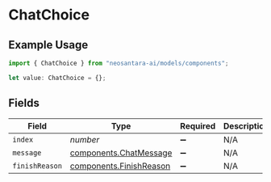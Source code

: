 # ChatChoice

## Example Usage

```typescript
import { ChatChoice } from "neosantara-ai/models/components";

let value: ChatChoice = {};
```

## Fields

| Field                                                              | Type                                                               | Required                                                           | Description                                                        |
| ------------------------------------------------------------------ | ------------------------------------------------------------------ | ------------------------------------------------------------------ | ------------------------------------------------------------------ |
| `index`                                                            | *number*                                                           | :heavy_minus_sign:                                                 | N/A                                                                |
| `message`                                                          | [components.ChatMessage](../../models/components/chatmessage.md)   | :heavy_minus_sign:                                                 | N/A                                                                |
| `finishReason`                                                     | [components.FinishReason](../../models/components/finishreason.md) | :heavy_minus_sign:                                                 | N/A                                                                |